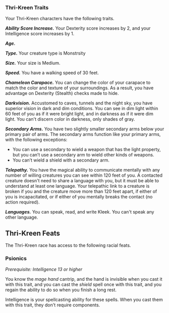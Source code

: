 
### Thri-Kreen Traits
Your Thri-Kreen characters have the following traits.

***Ability Score Increase.***
Your Dexterity score increases by 2, and your Intelligence score increases by 1.

***Age.***


***Type.***
Your creature type is Monstrsity

***Size.***
Your size is Medium.

***Speed.***
You have a walking speed of 30 feet.

***Chameleon Carapace.***
You can change the color of your carapace to match the color and texture of your surroundings. As a result, you have advantage on Dexterity (Stealth) checks made to hide.

***Darkvision.***
Accustomed to caves, tunnels and the night sky, you have superior vision in dark and dim conditions. You can see in dim light within 60 feet of you as if it were bright light, and in darkness as if it were dim light. You can't discern color in darkness, only shades of gray.

***Secondary Arms.***
You have two slightly smaller secondary arms below your primary pair of arms. The secondary arms function like your primary arms, with the following exceptions:
- You can use a secondary to wield a weapon that has the light property, but you can’t use a secondary arm to wield other kinds of weapons.
- You can’t wield a shield with a secondary arm.

***Telepathy.***
You have the magical ability to communicate mentally with any number of willing creatures you can see within 120 feet of you. A contacted creature doesn't need to share a language with you, but it must be able to understand at least one language. Your telepathic link to a creature is broken if you and the creature move more than 120 feet apart, if either of you is incapacitated, or if either of you mentally breaks the contact (no action required).

***Languages.***
You can speak, read, and write Kleek. You can't speak any other language.


## Thri-Kreen Feats
The Thri-Kreen race has access to the following racial feats.

### Psionics
*Prerequisite: Intelligence 13 or higher*

You know the *mage hand* cantrip, and the hand is invisible when you cast it with this trait, and you can cast the *shield* spell once with this trait, and you regain the ability to do so when you finish a long rest.

Intelligence is your spellcasting ability for these spells. When you cast them with this trait, they don't require components.